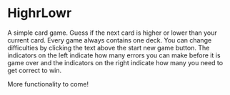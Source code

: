 # HighrLowr
A simple card game.
Guess if the next card is higher or lower than your current card.
Every game always contains one deck.
You can change difficulties by clicking the text above the start new game button.
The indicators on the left indicate how many errors you can make before it is game over and the indicators on the right indicate how many you need to get correct to win.

More functionality to come!